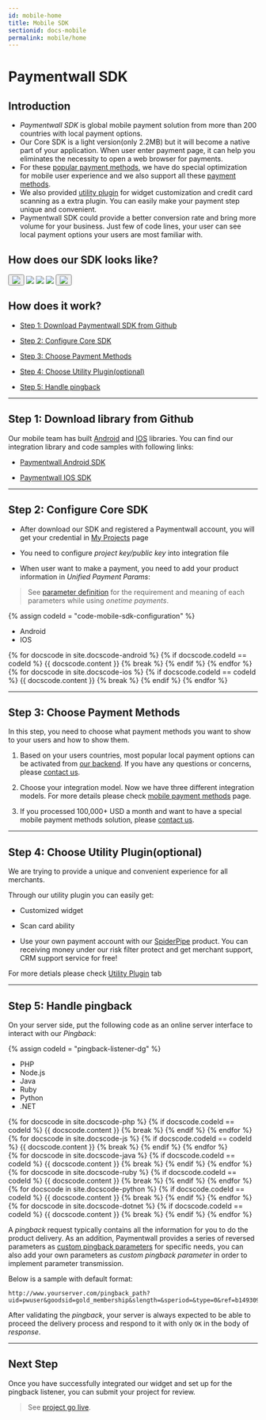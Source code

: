 ```yaml
---
id: mobile-home
title: Mobile SDK
sectionid: docs-mobile
permalink: mobile/home
---
```


# Paymentwall SDK

## Introduction

* *Paymentwall SDK* is global mobile payment solution from more than 200 countries with local payment options.
* Our Core SDK is a light version(only 2.2MB) but it will become a native part of your application. When user enter payment page, it can help you eliminates the necessity to open a web browser for payments.
* For these [popular payment methods](/mobile/payment-methods), we have do special optimization for mobile user experience and we also support all these [payment methods](/payment-method/credit-card).
* We also provided [utility plugin](/mobile/utility-plugin) for widget customization and credit card scanning as a extra plugin. You can easily make your payment step unique and convenient.
* Paymentwall SDK could provide a better conversion rate and bring more volume for your business. Just few of code lines, your user can see local payment options your users are most familiar with.

## How does our SDK looks like?

<div class="docs-img">
  <button id="mobile-widget-slide-left" class="slide-arrow"><img src="/textures/pic/integration/sdks/mobile/left-arrow.png" class="slide-arrow"></button>
  <img class="img-mobile-widget-actived" src="/textures/pic/integration/sdks/mobile/choose-ps.png">
  <img class="img-mobile-widget-deactived" src="/textures/pic/integration/sdks/mobile/perform-cc.png">
  <img class="img-mobile-widget-deactived" src="/textures/pic/integration/sdks/mobile/result-success.png">
  <button id="mobile-widget-slide-right" class="slide-arrow"><img class="slide-arrow" src="/textures/pic/integration/sdks/mobile/right-arrow.png"></button>
</div>

## How does it work?

* [Step 1: Download Paymentwall SDK from Github](#step-1-download-library-from-github)

* [Step 2: Configure Core SDK](#step-2-configure-core-sdk)

* [Step 3: Choose Payment Methods](#step-3-choose-payment-methods)

* [Step 4: Choose Utility Plugin(optional)](#step-4-choose-utility-plugin-optional)

* [Step 5: Handle pingback](#step-5-handle-pingback)

***

## Step 1: Download library from Github

Our mobile team has built [Android](https://github.com/paymentwall/paymentwall-android-sdk) and [IOS](https://github.com/paymentwall/paymentwall-ios-sdk) libraries. You can find our integration library and code samples with following links:

* [Paymentwall Android SDK](https://github.com/paymentwall/paymentwall-android-sdk)

* [Paymentwall IOS SDK](https://github.com/paymentwall/paymentwall-ios-sdk)

***

## Step 2: Configure Core SDK

* After download our SDK and registered a Paymentwall account, you will get your credential in [My Projects](https://api.paymentwall.com/developers/applications) page

* You need to configure  *project key/public key* into integration file

* When user want to make a payment, you need to add your product information in *Unified Payment Params*:

> See [parameter definition](/apis#section-checkout-onetime) for the requirement and meaning of each parameters while using *onetime payments*.

{% assign codeId = "code-mobile-sdk-configuration" %}
<div class="docs-code" id="{{ codeId }}">
  <ul class="docs-code-tabs">
    <li>
      <a class="docs-code-tabs__tab is-active" lang="android">Android</a>
    </li>
    <li>
      <a class="docs-code-tabs__tab" lang="ios">IOS</a>
    </li>
  </ul>
  <div class="docs-code-tabs__body js-lang-android is-active">
    {% for docscode in site.docscode-android %}
    {% if docscode.codeId == codeId %}
    {{ docscode.content }}
    {% break %}
    {% endif %}
    {% endfor %}
  </div>
  <div class="docs-code-tabs__body js-lang-ios">
    {% for docscode in site.docscode-ios %}
    {% if docscode.codeId == codeId %}
    {{ docscode.content }}
    {% break %}
    {% endif %}
    {% endfor %}
  </div>
</div>

***

## Step 3: Choose Payment Methods

In this step, you need to choose what payment methods you want to show to your users and how to show them.

1. Based on your users countries, most popular local payment options can be activated from [our backend](https://api.paymentwall.com/developers/applications). If you have any questions or concerns, please [contact us](https://www.paymentwall.com/contacts).


2. Choose your integration model. Now we have three different integration models. For more details please check [mobile payment methods](/mobile/payment-methods) page.


3. If you processed 100,000+ USD a month and want to have a special mobile payment methods solution, please [contact us](https://www.paymentwall.com/contacts).


***

## Step 4: Choose Utility Plugin(optional)

We are trying to provide a unique and convenient experience for all merchants.

Through our utility plugin you can easily get:

* Customized widget

* Scan card ability

* Use your own payment account with our [SpiderPipe](/guides/spiderpipe-home) product. You can receiving money under our risk filter protect and get merchant support, CRM support service for free!

For more detials please check [Utility Plugin](/mobile/utility-plugin) tab

***

## Step 5: Handle pingback

On your server side, put the following code as an online server interface to interact with our *Pingback*:

{% assign codeId = "pingback-listener-dg" %}
<div class="docs-code" id="{{ codeId }}">
  <ul class="docs-code-tabs">
    <li>
      <a class="docs-code-tabs__tab is-active" lang="php">PHP</a>
    </li>
    <li>
      <a class="docs-code-tabs__tab" lang="js">Node.js</a>
    </li>
    <li>
      <a class="docs-code-tabs__tab" lang="java">Java</a>
    </li>
    <li>
      <a class="docs-code-tabs__tab" lang="ruby">Ruby</a>
    </li>
    <li>
      <a class="docs-code-tabs__tab" lang="python">Python</a>
    </li>
    <li>
      <a class="docs-code-tabs__tab" lang="dotnet">.NET</a>
    </li>
  </ul>
  <div class="docs-code-tabs__body js-lang-php is-active">
    {% for docscode in site.docscode-php %}
    {% if docscode.codeId == codeId %}
    {{ docscode.content }}
    {% break %}
    {% endif %}
    {% endfor %}
  </div>
  <div class="docs-code-tabs__body js-lang-js">
    {% for docscode in site.docscode-js %}
    {% if docscode.codeId == codeId %}
    {{ docscode.content }}
    {% break %}
    {% endif %}
    {% endfor %}
  </div>
  <div class="docs-code-tabs__body js-lang-java">
    {% for docscode in site.docscode-java %}
    {% if docscode.codeId == codeId %}
    {{ docscode.content }}
    {% break %}
    {% endif %}
    {% endfor %}
  </div>
  <div class="docs-code-tabs__body js-lang-ruby">
    {% for docscode in site.docscode-ruby %}
    {% if docscode.codeId == codeId %}
    {{ docscode.content }}
    {% break %}
    {% endif %}
    {% endfor %}
  </div>
  <div class="docs-code-tabs__body js-lang-python">
    {% for docscode in site.docscode-python %}
    {% if docscode.codeId == codeId %}
    {{ docscode.content }}
    {% break %}
    {% endif %}
    {% endfor %}
  </div>
  <div class="docs-code-tabs__body js-lang-dotnet">
    {% for docscode in site.docscode-dotnet %}
    {% if docscode.codeId == codeId %}
    {{ docscode.content }}
    {% break %}
    {% endif %}
    {% endfor %}
  </div>
</div>

A *pingback* request typically contains all the information for you to do the product delivery. As an addition, Paymentwall provides a series of reversed parameters as [custom pingback parameters](/reference/pingback/custom-parameter) for specific needs, you can also add your own parameters as *custom pingback parameter* in order to implement parameter transmission.

Below is a sample with default format:

```
http://www.yourserver.com/pingback_path?uid=pwuser&goodsid=gold_membership&slength=&speriod=&type=0&ref=b1493096790&sign_version=2&sig=d94b23ba8585f29978706dd1b153ead9
```

After validating the *pingback*, your server is always expected to be able to proceed the delivery process and respond to it with only ```OK``` in the body of *response*.

***

## Next Step

Once you have successfully integrated our widget and set up for the pingback listener, you can submit your project for review.

> See [project go live](/guides/review-home).
